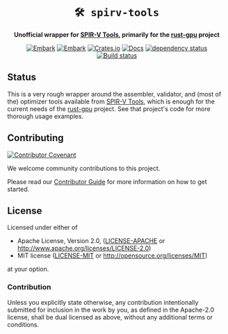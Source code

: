 <div align="center">

# `🛠 spirv-tools`
  
  **Unofficial wrapper for [SPIR-V Tools], primarily for the [rust-gpu] project**

[![Embark](https://img.shields.io/badge/embark-open%20source-blueviolet.svg)](https://embark.dev)
[![Embark](https://img.shields.io/badge/discord-ark-%237289da.svg?logo=discord)](https://discord.gg/dAuKfZS)
[![Crates.io](https://img.shields.io/crates/v/spirv-tools.svg)](https://crates.io/crates/spirv-tools)
[![Docs](https://docs.rs/spirv-tools/badge.svg)](https://docs.rs/spirv-tools)
[![dependency status](https://deps.rs/repo/github/EmbarkStudios/spirv-tools/status.svg)](https://deps.rs/repo/github/EmbarkStudios/spirv-tools)
[![Build status](https://github.com/EmbarkStudios/spirv-tools-rs/workflows/CI/badge.svg)](https://github.com/EmbarkStudios/spirv-tools-rs/actions)

</div>

## Status

This is a very rough wrapper around the assembler, validator, and (most of the) optimizer tools available from [SPIR-V Tools], which is enough for the current needs of the [rust-gpu] project. See that project's code for more thorough usage examples.

## Contributing

[![Contributor Covenant](https://img.shields.io/badge/contributor%20covenant-v1.4-ff69b4.svg)](CODE_OF_CONDUCT.md)

We welcome community contributions to this project.

Please read our [Contributor Guide](CONTRIBUTING.md) for more information on how to get started.

## License

Licensed under either of

* Apache License, Version 2.0, ([LICENSE-APACHE](LICENSE-APACHE) or <http://www.apache.org/licenses/LICENSE-2.0>)
* MIT license ([LICENSE-MIT](LICENSE-MIT) or <http://opensource.org/licenses/MIT>)

at your option.

### Contribution

Unless you explicitly state otherwise, any contribution intentionally submitted for inclusion in the work by you, as defined in the Apache-2.0 license, shall be dual licensed as above, without any additional terms or conditions.

[SPIR-V Tools]: https://github.com/KhronosGroup/SPIRV-Tools
[rust-gpu]: https://github.com/EmbarkStudios/rust-gpu
